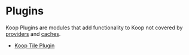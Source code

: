 # Plugins

Koop Plugins are modules that add functionality to Koop not covered by [providers](providers.md) and [caches](caches.md).

- [Koop Tile Plugin](https://github.com/koopjs/koop-tile-plugin)
